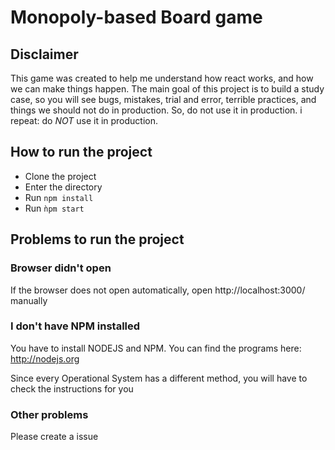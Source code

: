 # Monopoly-based Board game
## Disclaimer
This game was created to help me understand how react works, and how we can make things happen. The main goal of this project is to build a study case, so you will see bugs, mistakes, trial and error, terrible practices, and things we should not do in production. So, do not use it in production. i repeat: do *NOT* use it in production.

## How to run the project

- Clone the project
- Enter the directory
- Run ```npm install```
- Run ```ǹpm start```

## Problems to run the project

### Browser didn't open
If the browser does not open automatically, open http://localhost:3000/ manually

### I don't have NPM installed
You have to install NODEJS and NPM. You can find the programs here:
http://nodejs.org

Since every Operational System has a different method, you will have to check the instructions for you

### Other problems
Please create a issue